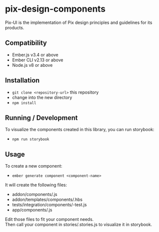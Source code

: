 pix-design-components
==============================================================================

Pix-UI is the implementation of Pix design principles 
and guidelines for its products.


Compatibility
------------------------------------------------------------------------------

* Ember.js v3.4 or above
* Ember CLI v2.13 or above
* Node.js v8 or above


Installation
------------------------------------------------------------------------------

* `git clone <repository-url>` this repository
* change into the new directory
* `npm install`

Running / Development
---------------------

To visualize the components created in this library,
you can run storybook:
* `npm run storybook`

Usage
------------------------------------------------------------------------------

To create a new component:
* `ember generate component <component-name>`

It will create the following files:
* addon/components/<component-name>.js
* addon/templates/components/<component-name>.hbs
* tests/integration/components/<component-name>-test.js
* app/components/<component-name>.js

Edit those files to fit your component needs.  
Then call your component in 
stories/<component-name>.stories.js to 
visualize it in storybook.
